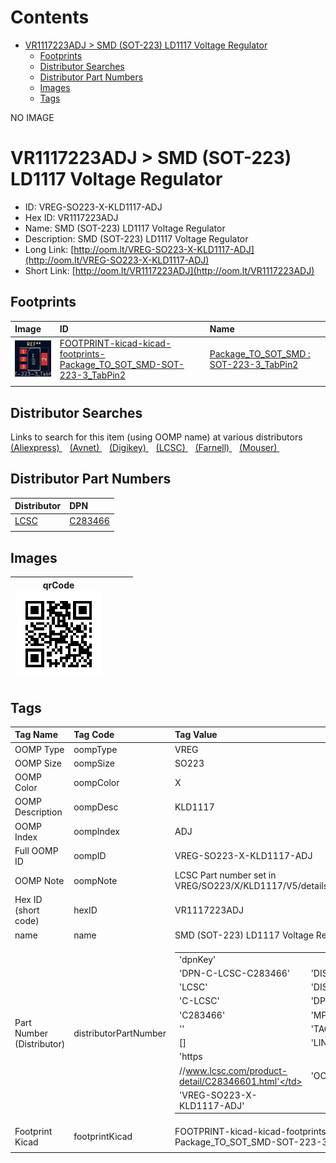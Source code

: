 



Contents
========

* [VR1117223ADJ > SMD (SOT-223) LD1117 Voltage Regulator](#vr1117223adj--smd-sot-223-ld1117-voltage-regulator)
	* [Footprints](#footprints)
	* [Distributor Searches](#distributor-searches)
	* [Distributor Part Numbers](#distributor-part-numbers)
	* [Images](#images)
	* [Tags](#tags)
  
NO IMAGE  
# VR1117223ADJ > SMD (SOT-223) LD1117 Voltage Regulator

- ID: VREG-SO223-X-KLD1117-ADJ
- Hex ID: VR1117223ADJ
- Name: SMD (SOT-223) LD1117 Voltage Regulator
- Description: SMD (SOT-223) LD1117 Voltage Regulator
- Long Link: [http://oom.lt/VREG-SO223-X-KLD1117-ADJ](http://oom.lt/VREG-SO223-X-KLD1117-ADJ)
- Short Link: [http://oom.lt/VR1117223ADJ](http://oom.lt/VR1117223ADJ)

## Footprints
  

|Image|ID|Name|
| :--- | :--- | :--- |
|[![](https://raw.githubusercontent.com/oomlout/oomlout_OOMP_eda_V2/main/FOOTPRINT/kicad/kicad-footprints/Package_TO_SOT_SMD/SOT-223-3_TabPin2/image_140.png)](https://github.com/oomlout/oomlout_OOMP_eda_V2/tree/main/FOOTPRINT/kicad/kicad-footprints/Package_TO_SOT_SMD/SOT-223-3_TabPin2/)|[FOOTPRINT-kicad-kicad-footprints-Package_TO_SOT_SMD-SOT-223-3_TabPin2](https://github.com/oomlout/oomlout_OOMP_eda_V2/tree/main/FOOTPRINT/kicad/kicad-footprints/Package_TO_SOT_SMD/SOT-223-3_TabPin2/)|[Package_TO_SOT_SMD : SOT-223-3_TabPin2](https://github.com/oomlout/oomlout_OOMP_eda_V2/tree/main/FOOTPRINT/kicad/kicad-footprints/Package_TO_SOT_SMD/SOT-223-3_TabPin2/)|
||||

## Distributor Searches
  
Links to search for this item (using OOMP name) at various distributors  
[(Aliexpress) ](https://www.aliexpress.com/wholesale?SearchText=1117SMD+SOT-223+LD1117+Voltage+Regulator)&nbsp;&nbsp;&nbsp;[(Avnet) ](https://www.avnet.com/shop/us/search/SMD+SOT-223+LD1117+Voltage+Regulator)&nbsp;&nbsp;&nbsp;[(Digikey) ](https://www.digikey.co.uk/en/products/result?s=SMD+SOT-223+LD1117+Voltage+Regulator)&nbsp;&nbsp;&nbsp;[(LCSC) ](https://www.lcsc.com/search?q=SMD+SOT-223+LD1117+Voltage+Regulator)&nbsp;&nbsp;&nbsp;[(Farnell) ](https://uk.farnell.com/search?st=SMD+SOT-223+LD1117+Voltage+Regulator)&nbsp;&nbsp;&nbsp;[(Mouser) ](https://www.mouser.com/c/?q=SMD+SOT-223+LD1117+Voltage+Regulator)&nbsp;&nbsp;&nbsp;
## Distributor Part Numbers
  

|Distributor|DPN|
| :--- | :--- |
|[LCSC](https://www.lcsc.com/product-detail/C28346601.html)|[C283466](https://www.lcsc.com/product-detail/C28346601.html)|
|||

## Images
  

|qrCode<br>[![](https://raw.githubusercontent.com/oomlout/oomlout_OOMP_parts_V2/main/VREG/SO223/X/KLD1117/ADJ/qrCode_140.png)](https://github.com/oomlout/oomlout_OOMP_parts_V2/tree/main/VREG/SO223/X/KLD1117/ADJ/qrCode.png)||||
| :---: | :---: | :---: | :---: |

## Tags
  

|Tag Name|Tag Code|Tag Value|
| :--- | :--- | :--- |
|OOMP Type|oompType|VREG|
|OOMP Size|oompSize|SO223|
|OOMP Color|oompColor|X|
|OOMP Description|oompDesc|KLD1117|
|OOMP Index|oompIndex|ADJ|
|Full OOMP ID|oompID|VREG-SO223-X-KLD1117-ADJ|
|OOMP Note|oompNote|LCSC Part number set in VREG/SO223/X/KLD1117/V5/details2.py|
|Hex ID (short code)|hexID|VR1117223ADJ|
|name|name|SMD (SOT-223) LD1117 Voltage Regulator|
|Part Number (Distributor)|distributorPartNumber|<table><tr><td>'dpnKey'</td></tr><tr><td> 'DPN-C-LCSC-C283466'</td><td> 'DISTRIBUTOR'</td></tr><tr><td> 'LCSC'</td><td> 'DISTRCODE'</td></tr><tr><td> 'C-LCSC'</td><td> 'DPN'</td></tr><tr><td> 'C283466'</td><td> 'MPN'</td></tr><tr><td> ''</td><td> 'TAGS'</td></tr><tr><td> []</td><td> 'LINK'</td></tr><tr><td> 'https</td></tr><tr><td>//www.lcsc.com/product-detail/C28346601.html'</td><td> 'OOMPID'</td></tr><tr><td> 'VREG-SO223-X-KLD1117-ADJ'</td></tr></table>|
|Footprint Kicad|footprintKicad|FOOTPRINT-kicad-kicad-footprints-Package_TO_SOT_SMD-SOT-223-3_TabPin2|
||||
